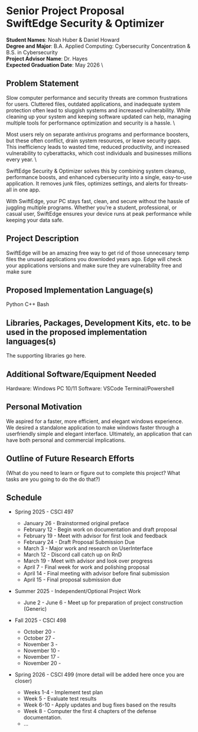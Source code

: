 Senior Project Proposal \
SwiftEdge Security & Optimizer  
===================================================

**Student Names**: Noah Huber & Daniel Howard \
**Degree and Major**: B.A. Applied Computing: Cybersecurity Concentration & B.S. in Cybersecurity \
**Project Advisor Name**: Dr. Hayes \
**Expected Graduation Date**: May 2026 \

Problem Statement
-----------------

Slow computer performance and security threats are common frustrations for users. Cluttered files, outdated applications, and inadequate system protection often lead to sluggish systems and increased vulnerability. While cleaning up your system and keeping software updated can help, managing multiple tools for performance optimization and security is a hassle. \

Most users rely on separate antivirus programs and performance boosters, but these often conflict, drain system resources, or leave security gaps. This inefficiency leads to wasted time, reduced productivity, and increased vulnerability to cyberattacks, which cost individuals and businesses millions every year. \

SwiftEdge Security & Optimizer solves this by combining system cleanup, performance boosts, and enhanced cybersecurity into a single, easy-to-use application. It removes junk files, optimizes settings, and alerts for threats-all in one app.

With SwiftEdge, your PC stays fast, clean, and secure without the hassle of juggling multiple programs. Whether you’re a student, professional, or casual user, SwiftEdge ensures your device runs at peak performance while keeping your data safe.

Project Description
-------------------

SwiftEdge will be an amazing free way to get rid of those unnecesary temp files the unused applications you downloded
years ago. Edge will check your applications versions and make sure they are vulnerability free and make sure


Proposed Implementation Language(s) 
-----------------------------------

Python
C++
Bash


Libraries, Packages, Development Kits, etc. to be used in the proposed implementation languages(s)
--------------------------------------------------------------------------------------------------

The supporting libraries go here.


Additional Software/Equipment Needed
------------------------------------

Hardware:
Windows PC 10/11
Software:
VSCode
Terminal/Powershell

Personal Motivation
-------------------

We aspired for a faster, more efficient, and elegant windows experience. 
We desired a standalone application to make windows faster through a userfriendly simple and elegant interface.
Ultimately, an application that can have both personal and commercial implications.

Outline of Future Research Efforts
----------------------------------

(What do you need to learn or figure out to complete this project? What tasks are you going to do the do that?)

Schedule
--------

*   Spring 2025 - CSCI 497
    -   January 26 - Brainstormed original preface
    -   February 12 - Begin work on documentation and draft proposal
    -   February 19 - Meet with advisor for first look and feedback
    -   February 24 - Draft Proposal Submission Due
    -   March 3  - Major work and research on UserInterface
    -   March 12 - Discord call catch up on RnD
    -   March 19 - Meet with advisor and look over progress
	-   April 7 - Final week for work and polishing proposal
    -   April 14 - Final meeting with advisor before final submission
    -   April 15 - Final proposal submission due

*   Summer 2025 - Independent/Optional Project Work
    -   June 2 - June 6 - Meet up for preparation of project construction (Generic)

*   Fall 2025 - CSCI 498
    -   October 20 - 
    -   October 27 - 
    -   November 3 - 
    -   November 10 - 
    -   November 17 - 
    -   November 20 - 

*   Spring 2026 - CSCI 499 (more detail will be added here once you are closer)
    -   Weeks 1-4 - Implement test plan
    -   Week 5 - Evaluate test results
    -   Week 6-10 - Apply updates and bug fixes based on the results
    -   Week 8 - Computer the first 4 chapters of the defense documentation.
    -   ...
